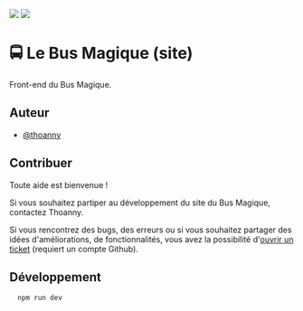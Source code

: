 ![](https://img.shields.io/github/last-commit/thoanny/lebusmagique-site?style=for-the-badge)
![](https://img.shields.io/github/issues/thoanny/lebusmagique-site?style=for-the-badge)

# 🚍 Le Bus Magique (site)

Front-end du Bus Magique.

## Auteur

- [@thoanny](https://github.com/thoanny)

## Contribuer

Toute aide est bienvenue ! 

Si vous souhaitez partiper au développement du site du Bus Magique, contactez Thoanny. 

Si vous rencontrez des bugs, des erreurs ou si vous souhaitez partager des idées d'améliorations, de fonctionnalités, vous avez la possibilité d'[ouvrir un ticket](https://github.com/thoanny/lebusmagique-site/issues) (requiert un compte Github).
## Développement

```bash
  npm run dev
```